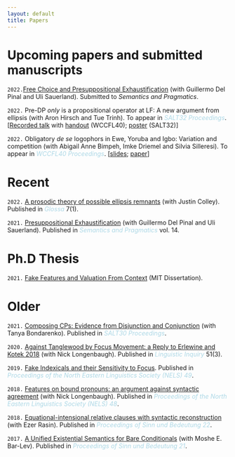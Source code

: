 ```yaml
---
layout: default
title: Papers
---
```






# Upcoming papers and submitted manuscripts

`2022.`[Free Choice and Presuppositional Exhaustification](https://ling.auf.net/lingbuzz/006122) (with Guillermo Del Pinal and Uli Sauerland). Submitted to *Semantics and Pragmatics*.


`2022.` Pre-DP *only* is a propositional operator at LF: A new argument from ellipsis (with Aron Hirsch and Tue Trinh). To appear in *<font color="lightblue"> SALT32 Proceedings</font>*.
[[Recorded talk](https://osf.io/w6pue) with [handout](https://osf.io/fp2ym) (WCCFL40); [poster](https://osf.io/bwa7d) (SALT32)]

`2022.` Obligatory *de se* logophors in Ewe, Yoruba and Igbo: Variation and competition (with Abigail Anne Bimpeh, Imke Driemel and Silvia Silleresi). To appear in *<font color="lightblue"> WCCFL40 Proceedings</font>*.
[[slides](https://osf.io/p8gsv/); [paper](https://lingbuzz.net/lingbuzz/006770)]


# Recent


`2022.` [A prosodic theory of possible ellipsis remnants](https://www.glossa-journal.org/article/id/5747/) (with Justin Colley). Published in *<font color="lightblue"> Glossa </font>* 7(1).

`2021.` [Presuppositional Exhaustification](https://semprag.org/index.php/sp/article/view/sp.14.11) (with Guillermo Del Pinal and Uli Sauerland). Published in *<font color="lightblue"> Semantics and Pragmatics </font>* vol. 14.


# Ph.D Thesis

`2021.`  [Fake Features and Valuation From Context](https://ling.auf.net/lingbuzz/006181/) (MIT Dissertation).



# Older

`2021.` [Composing CPs: Evidence from Disjunction and Conjunction](http://journals.linguisticsociety.org/proceedings/index.php/SALT/article/view/30.583/)  (with Tanya Bondarenko).  Published in *<font color="lightblue"> SALT30 Proceedings</font>*.

`2020.` [Against Tanglewood by Focus Movement: a Reply to Erlewine and Kotek 2018](https://direct.mit.edu/ling/article-abstract/51/3/579/96990/Against-Tanglewood-by-Focus-Movement-A-Reply-to?redirectedFrom=fulltext/) (with Nick Longenbaugh). Published in *<font color="lightblue"> Linguistic Inquiry </font>* 51(3).

`2019.` [Fake Indexicals and their Sensitivity to Focus](https://ling.auf.net/lingbuzz/004648).  Published in *<font color="lightblue"> Proceedings of the North Eastern Linguistics Society (NELS) 49</font>*.

`2018.` [Features on bound pronouns: an argument against syntactic agreement](https://ling.auf.net/lingbuzz/004056)  (with Nick Longenbaugh).  Published in *<font color="lightblue"> Proceedings of the North Eastern Linguistics Society (NELS) 48</font>*.

`2018.` [Equational-intensional relative clauses with syntactic reconstruction](https://semanticsarchive.net/Archive/GE4MWViN/Bassi.pdf)  (with Ezer Rasin).  Published in *<font color="lightblue"> Proceedings of Sinn und Bedeutung 22</font>*.

`2017.`  [A Unified Existential Semantics for Bare Conditionals](https://ojs.ub.uni-konstanz.de/sub/index.php/sub/article/download/128/71/) (with Moshe E. Bar-Lev). Published in *<font color="lightblue"> Proceedings of Sinn und Bedeutung 21</font>*.



